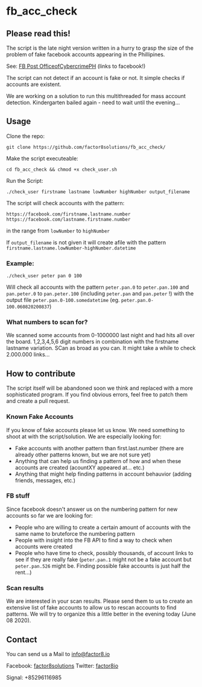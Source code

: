 # fb_acc_check 


## Please read this!

The script is the late night version written in a hurry to grasp the size of the problem of fake facebook accounts appearing in the Phillipines. 

See: [FB Post OfficeofCybercrimePH](https://www.facebook.com/OfficeofCybercrimePH/posts/1212247179115128) (links to facebook!)

The script can not detect if an account is fake or not. It simple checks if accounts are existent.

We are working on a solution to run this multithreaded for mass account detection. Kindergarten bailed again - need to wait until the evening...

## Usage

Clone the repo:

`git clone https://github.com/factor8solutions/fb_acc_check/`

Make the script executeable:

`cd fb_acc_check && chmod +x check_user.sh`

Run the Script:

`./check_user firstname lastname lowNumber highNumber output_filename`

The script will check accounts with the pattern:

`https://facebook.com/firstname.lastname.number`
`https://facebook.com/lastname.firstname.number`

in the range from `lowNumber` to `highNumber`

If `output_filename` is not given it will create afile with the pattern `firstname.lastname.lowNumber-highNumber.datetime`

### Example:

`./check_user peter pan 0 100`

Will check all accounts with the pattern `peter.pan.0` to `peter.pan.100` and `pan.peter.0` to `pan.peter.100` (including `peter.pan` and `pan.peter` !) with the output file `peter.pan.0-100.somedatetime` (eg. `peter.pan.0-100.060820200837`)

### What numbers to scan for?

We scanned some accounts from 0-1000000 last night and had hits all over the board. 1,2,3,4,5,6 digit numbers in combination with the firstname lastname variation. SCan as broad as you can. It might take a while to check 2.000.000 links...

## How to contribute

The script itself will be abandoned soon we think and replaced with a more sophisticated program. If you find obvious errors, feel free to patch them and create a pull request.

### Known Fake Accounts

If you know of fake accounts please let us know. We need something to shoot at with the script/solution. We are especially looking for:

- Fake accounts with another pattern than first.last.number (there are already other patterns known, but we are not sure yet)
- Anything that can help us finding a pattern of how and when these accounts are created (acountXY appeared at... etc.)
- Anything that might help finding patterns in account behauvior (adding friends, messages, etc.)

### FB stuff

Since facebook doesn't answer us on the numbering pattern for new accounts so far we are looking for:

- People who are willing to create a certain amount of accounts with the same name to bruteforce the numbering pattern
- People with insight into the FB API to find a way to check when accounts were created
- People who have time to check, possibly thousands, of account links to see if they are really fake (`peter.pan.1` might not be a fake account but `peter.pan.526` might be. Finding possible fake accounts is just half the rent...)

### Scan results

We are interested in your scan results. Please send them to us to create an extensive list of fake accounts to allow us to rescan accounts to find patterns. We will try to organize this a little better in the evening today (June 08 2020). 

## Contact

You can send us a Mail to [info@factor8.io](mailto:info@factor8.io?subject=FB%20Fake%20Accounts)

Facebook: [factor8solutions](https://www.facebook.com/factor8solutions/)
Twitter: [factor8io](https://twitter.com/factor8io)

Signal: +85296116985








